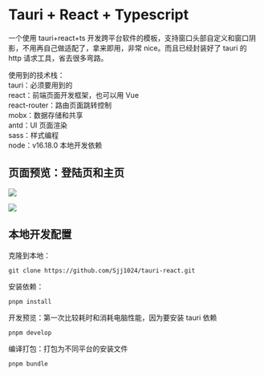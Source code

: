# Tauri + React + Typescript

一个使用 tauri+react+ts 开发跨平台软件的模板，支持窗口头部自定义和窗口阴影，不用再自己做适配了，拿来即用，非常 nice。而且已经封装好了 tauri 的 http 请求工具，省去很多弯路。

使用到的技术栈：  
tauri：必须要用到的  
react：前端页面开发框架，也可以用 Vue  
react-router：路由页面跳转控制  
mobx：数据存储和共享  
antd：UI 页面渲染  
sass：样式编程  
node：v16.18.0 本地开发依赖

## 页面预览：登陆页和主页

![](https://cdn.staticaly.com/gh/1024huijia/QingChunMeizi@master/image.6k66pp3p08c0.webp)

![](https://cdn.staticaly.com/gh/1024huijia/QingChunMeizi@master/image.3la44pmc8vs0.webp)

## 本地开发配置

克隆到本地：

```
git clone https://github.com/Sjj1024/tauri-react.git
```

安装依赖：

```
pnpm install
```

开发预览：第一次比较耗时和消耗电脑性能，因为要安装 tauri 依赖

```
pnpm develop
```

编译打包：打包为不同平台的安装文件

```
pnpm bundle
```

